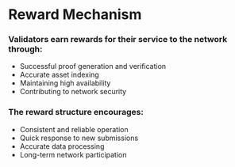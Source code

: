 # Reward Mechanism

### Validators earn rewards for their service to the network through:

* Successful proof generation and verification
* Accurate asset indexing
* Maintaining high availability
* Contributing to network security

### The reward structure encourages:

* Consistent and reliable operation
* Quick response to new submissions
* Accurate data processing
* Long-term network participation
